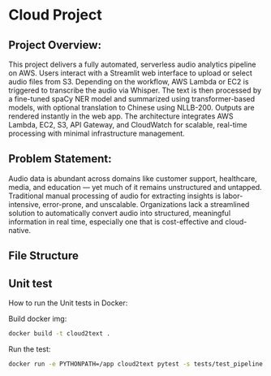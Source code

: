 # Cloud Project

## Project Overview:
This project delivers a fully automated, serverless audio analytics pipeline on AWS. Users interact with a Streamlit web interface to upload or select audio files from S3. Depending on the workflow, AWS Lambda or EC2 is triggered to transcribe the audio via Whisper. The text is then processed by a fine-tuned spaCy NER model and summarized using transformer-based models, with optional translation to Chinese using NLLB-200. Outputs are rendered instantly in the web app. The architecture integrates AWS Lambda, EC2, S3, API Gateway, and CloudWatch for scalable, real-time processing with minimal infrastructure management.
 
## Problem Statement:
Audio data is abundant across domains like customer support, healthcare, media, and education — yet much of it remains unstructured and untapped. Traditional manual processing of audio for extracting insights is labor-intensive, error-prone, and unscalable. Organizations lack a streamlined solution to automatically convert audio into structured, meaningful information in real time, especially one that is cost-effective and cloud-native.

## File Structure 


## Unit test 
How to run the Unit tests in Docker:

Build docker img: 
```bash
docker build -t cloud2text .
```
Run the test:
```bash
docker run -e PYTHONPATH=/app cloud2text pytest -s tests/test_pipeline.py
```
